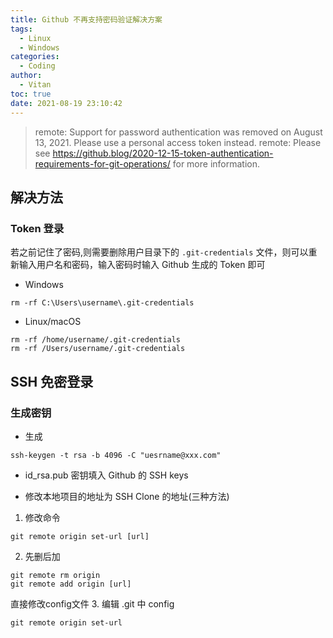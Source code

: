 ```yaml
---
title: Github 不再支持密码验证解决方案
tags:
  - Linux
  - Windows
categories:
  - Coding
author:
  - Vitan
toc: true
date: 2021-08-19 23:10:42
---
```

> remote: Support for password authentication was removed on August 13, 2021. Please use a personal access token instead.
> remote: Please see https://github.blog/2020-12-15-token-authentication-requirements-for-git-operations/ for more information.

<!--more-->

## 解决方法

### Token 登录
若之前记住了密码,则需要删除用户目录下的 `.git-credentials` 文件，则可以重新输入用户名和密码，输入密码时输入 Github 生成的 Token 即可

- Windows

```
rm -rf C:\Users\username\.git-credentials
```

- Linux/macOS

```
rm -rf /home/username/.git-credentials
rm -rf /Users/username/.git-credentials
```

## SSH 免密登录

### 生成密钥

- 生成

```
ssh-keygen -t rsa -b 4096 -C "uesrname@xxx.com"
```

- id_rsa.pub 密钥填入 Github 的 SSH keys 

- 修改本地项目的地址为 SSH Clone 的地址(三种方法)

1. 修改命令

```
git remote origin set-url [url]
```

2. 先删后加

```
git remote rm origin
git remote add origin [url]
```

直接修改config文件
3. 编辑 .git 中 config
```
git remote origin set-url 
```